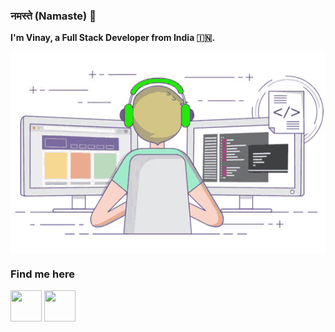 
<p align="center"> 

### नमस्ते (Namaste) 🙏
  
<b>I'm Vinay, a Full Stack Developer from India 🇮🇳.</b>


<img align="center" title="Happy Coding" src="https://github.com/tech4vinay/tech4vinay/blob/main/code-break.gif?raw=true" />

</p> 

### Find me here
<a href="https://linkedin.com/in/tech4vinay" target="_blank"><img src="https://skillicons.dev/icons?i=linkedin" width="50px" height="50px" /></a>
<a href="https://instagram.com/photowala.vinay" target="_blank"><img src="https://skillicons.dev/icons?i=instagram" width="50" height="50" /></a>
